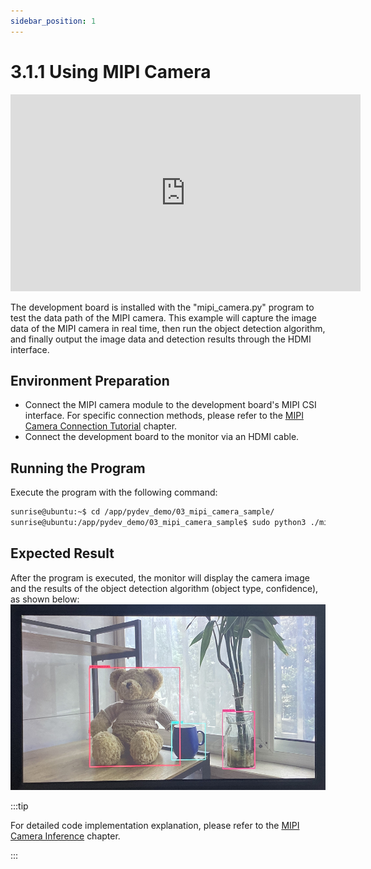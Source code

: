 ```yaml
---
sidebar_position: 1
---
```

# 3.1.1 Using MIPI Camera

<iframe width="560" height="315" src="https://www.youtube.com/embed/nabpS2CUkjY?si=Hv1j0OYGoqj1eWjY" title="YouTube video player" frameborder="0" allow="accelerometer; autoplay; clipboard-write; encrypted-media; gyroscope; picture-in-picture; web-share" referrerpolicy="strict-origin-when-cross-origin" allowfullscreen></iframe>

The development board is installed with the "mipi_camera.py" program to test the data path of the MIPI camera. This example will capture the image data of the MIPI camera in real time, then run the object detection algorithm, and finally output the image data and detection results through the HDMI interface.

## Environment Preparation

  - Connect the MIPI camera module to the development board's MIPI CSI interface. For specific connection methods, please refer to the [MIPI Camera Connection Tutorial](../installation/hardware_interface#mipi_port) chapter.
  - Connect the development board to the monitor via an HDMI cable.

## Running the Program
Execute the program with the following command:

  ```bash
  sunrise@ubuntu:~$ cd /app/pydev_demo/03_mipi_camera_sample/
  sunrise@ubuntu:/app/pydev_demo/03_mipi_camera_sample$ sudo python3 ./mipi_camera.py 
  ```

## Expected Result
After the program is executed, the monitor will display the camera image and the results of the object detection algorithm (object type, confidence), as shown below:
 ![image-20220503221020331](../../../../../../static/img/03_Basic_Application/01_Image/image/mipi_camera/image-20220511181747071.png)

:::tip

For detailed code implementation explanation, please refer to the [MIPI Camera Inference](/python_development/pydev_dnn_demo/mipi_camera) chapter.

:::
